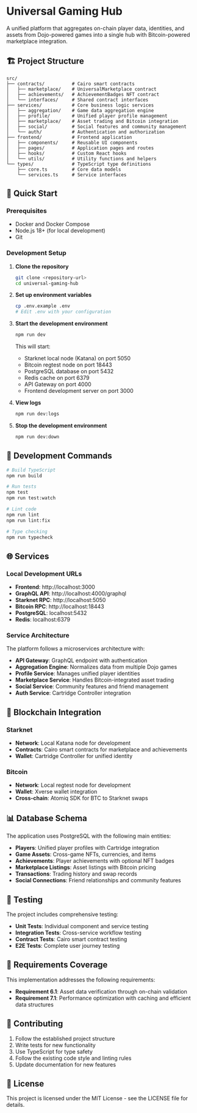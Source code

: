 # Universal Gaming Hub

A unified platform that aggregates on-chain player data, identities, and assets from Dojo-powered games into a single hub with Bitcoin-powered marketplace integration.

## 🏗️ Project Structure

```
src/
├── contracts/          # Cairo smart contracts
│   ├── marketplace/    # UniversalMarketplace contract
│   ├── achievements/   # AchievementBadges NFT contract
│   └── interfaces/     # Shared contract interfaces
├── services/           # Core business logic services
│   ├── aggregation/    # Game data aggregation engine
│   ├── profile/        # Unified player profile management
│   ├── marketplace/    # Asset trading and Bitcoin integration
│   ├── social/         # Social features and community management
│   └── auth/           # Authentication and authorization
├── frontend/           # Frontend application
│   ├── components/     # Reusable UI components
│   ├── pages/          # Application pages and routes
│   ├── hooks/          # Custom React hooks
│   └── utils/          # Utility functions and helpers
└── types/              # TypeScript type definitions
    ├── core.ts         # Core data models
    └── services.ts     # Service interfaces
```

## 🚀 Quick Start

### Prerequisites

- Docker and Docker Compose
- Node.js 18+ (for local development)
- Git

### Development Setup

1. **Clone the repository**
   ```bash
   git clone <repository-url>
   cd universal-gaming-hub
   ```

2. **Set up environment variables**
   ```bash
   cp .env.example .env
   # Edit .env with your configuration
   ```

3. **Start the development environment**
   ```bash
   npm run dev
   ```

   This will start:
   - Starknet local node (Katana) on port 5050
   - Bitcoin regtest node on port 18443
   - PostgreSQL database on port 5432
   - Redis cache on port 6379
   - API Gateway on port 4000
   - Frontend development server on port 3000

4. **View logs**
   ```bash
   npm run dev:logs
   ```

5. **Stop the development environment**
   ```bash
   npm run dev:down
   ```

## 🔧 Development Commands

```bash
# Build TypeScript
npm run build

# Run tests
npm test
npm run test:watch

# Lint code
npm run lint
npm run lint:fix

# Type checking
npm run typecheck
```

## 🌐 Services

### Local Development URLs

- **Frontend**: http://localhost:3000
- **GraphQL API**: http://localhost:4000/graphql
- **Starknet RPC**: http://localhost:5050
- **Bitcoin RPC**: http://localhost:18443
- **PostgreSQL**: localhost:5432
- **Redis**: localhost:6379

### Service Architecture

The platform follows a microservices architecture with:

- **API Gateway**: GraphQL endpoint with authentication
- **Aggregation Engine**: Normalizes data from multiple Dojo games
- **Profile Service**: Manages unified player identities
- **Marketplace Service**: Handles Bitcoin-integrated asset trading
- **Social Service**: Community features and friend management
- **Auth Service**: Cartridge Controller integration

## 🔗 Blockchain Integration

### Starknet
- **Network**: Local Katana node for development
- **Contracts**: Cairo smart contracts for marketplace and achievements
- **Wallet**: Cartridge Controller for unified identity

### Bitcoin
- **Network**: Local regtest node for development
- **Wallet**: Xverse wallet integration
- **Cross-chain**: Atomiq SDK for BTC to Starknet swaps

## 📊 Database Schema

The application uses PostgreSQL with the following main entities:

- **Players**: Unified player profiles with Cartridge integration
- **Game Assets**: Cross-game NFTs, currencies, and items
- **Achievements**: Player achievements with optional NFT badges
- **Marketplace Listings**: Asset listings with Bitcoin pricing
- **Transactions**: Trading history and swap records
- **Social Connections**: Friend relationships and community features

## 🧪 Testing

The project includes comprehensive testing:

- **Unit Tests**: Individual component and service testing
- **Integration Tests**: Cross-service workflow testing
- **Contract Tests**: Cairo smart contract testing
- **E2E Tests**: Complete user journey testing

## 📝 Requirements Coverage

This implementation addresses the following requirements:

- **Requirement 6.1**: Asset data verification through on-chain validation
- **Requirement 7.1**: Performance optimization with caching and efficient data structures

## 🤝 Contributing

1. Follow the established project structure
2. Write tests for new functionality
3. Use TypeScript for type safety
4. Follow the existing code style and linting rules
5. Update documentation for new features

## 📄 License

This project is licensed under the MIT License - see the LICENSE file for details.